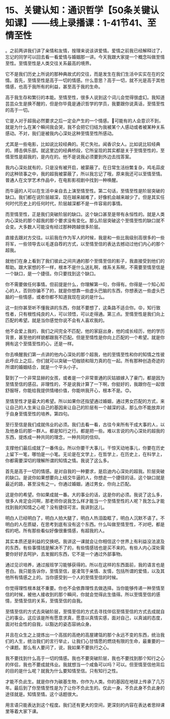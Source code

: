 # 15、关键认知：通识哲学【50条关键认知课】——线上录播课：1-41节41、至情至性

。之前两讲我们讲了亲情和友情，按理来说该讲爱情。爱情之前我已经解释过了，忘记的同学可以回去看一看爱情与婚姻那一讲。今天我跟大家提一个概念叫做至情至性。至情至性是人类交往关系最高的境界。

它不是我们历史上所说的那种典故式的交往，而是发生在我们生活中实实在在的交情。首先，至情至性是高于一切的情感。什么意思？高于一切，就不光是高于其他情感，也高于我所有的利益，甚至高于我的生命。

高于我生存和繁衍的本能。至情至性，很多人说到这个词儿会觉得很虚幻。我知道芸芸众生是换不醒的，但是你毕竟是通识哲学的学员，我要跟你说真话，至情至性的高于一切。

它是人对于超我必然要求之后一定会产生的一个情感。🎼可能有的人会意识不到，就是为什么在某个瞬间我会哭，我不会把它归结为我被某个人感动或者被某种关系感动。不对，我们是被我内心深处这种至情至性所感动。

尤其是一些电影，比如说比较经典的。死亡失社。闻香识女人。比如说比较经典的。搏击俱乐部。就这里边的经典桥段，它所呈现的其实都是关于至情至性的，至情至性是超我的，是内在的。他不是说我必须要到外边去找答案。

我内心深处就有的，只是没有被开启，被蒙蔽了。在日常生活纷繁复杂，鸡毛蒜皮的这种琐事之中，我的超我被蒙蔽了，所以我忘记了哦，原来我还可以至情至情。普通人在文学艺术作品中，在电影影视剧中找到一种唤醒。

而牛逼的人可以在生活中亲自去上演至情至性。第二句话，至情至性是阶层突破的缺口。我们都在说阶层越深，现在越来越难了，好像机会越来越少了。但是其实任何时代历史上的任何时代，阶层越深都不是一件容易的事情。

而至情至性，正是我们突破阶层的缺口。这个缺口甚至是带有永恒性的。就是人类内心深处的那个超我的那个要求没有变化。那么阶层突破这个至情至性的缺口就不会变。大多数人可能没有经过那种跨越很多阶层。

直接去跟对方交往。以前我在作为军人的时候，我是和一些比我级别高很多的一些将军，一些领导去以毛遂自荐的方式，以至情至信的表达去撼动过他们内心的那个超我。

就他们在身上看到了我们彼此之间共通的那个至情至信的影子，我直接受到他们的帮助。跟大家想的不一样，根本不是什么送礼啊，维系关系啊，不需要至情至信是一个缺口，是一个捷径。你只要找到这个缺口。

你不需要做任何事情。但前提是什么，你理解第一句，你得有。你得是一个知心知心的人，否则你骗不了的，就是你想靠一些虚头巴脑的东西，你想表达一些虚头巴脑的一些情感，或者你都不知道我现在说的是什么。

这一刻你甚至听不懂我讲的东西，你就不要想了，这条路不适合你。😡，知行致性者，只有根性纯良的人，可以领悟，可以走得通。第三点。至情至性是我们向上匹配的希望。就是当你感觉你说不会有人喜欢我的。

他不会爱上我的，我们之间完全不匹配，他的家庭出身，他的成长经历，他的学历背景，甚至他的样貌都跟我不匹配。但是至情性是你向上匹配的一个希望。就是你拥有这个至情至性的心，还是一样。

你去唤醒我们第一点讲的他内心深处的那个超我，他的至情至性和你的知情之性彼此呼应上之后，你们就可以突破一切枷锁和阻力真的在一起。所有那种创造奇迹的所谓的婚姻结合，就是一个平头小子。

娶到了一个非常显赫的女孩，或者是一个非常普通的灰姑娘嫁入了豪门，都是因为至情至信的感召。非理性的，不是说我计算了一下啊，你挺好的，我跟你在一起很舒服呀，你能给我提供情绪价值，你能哄我开心，根本不是。😊。

至情至性才是最大的希望。所以如果你还指望通过婚姻，通过男女匹配的方式，来让自己的人生来让自己的基因来让自己的阶层有一个越深的话，那么你不能放弃对于自身至情至性的培养。第四句。

至行至信是我们成就伟业的必须。我们去看一看，古往今来所有干成大事的人，以及他身后的那一群人。都是知行之行。都是把一些。难以言说的内心深处的超我的东西，提炼成一种共同的理念，一种共同的信仰。

支撑他们最后成就了一番伟业。所以你要干大事儿，干惊天动地事儿，你要在历史上留下一笔，哪怕是一小笔。无论是在文学上，在哲学上，在历史上，在科学上，你都需要深切的理解所谓的知情之情。我说了这么多。

首先是高于一切的情感。是对自我的一种要求，是启迪内心深处的超我。阶层突破的缺口。是说你如果想要向上结交牛逼的人，你想走一个捷径的话，这个缺口就是最近的路，甚至没有之一。你通过婚姻，通过男女，你向上匹配。

这是你的希望。你如果成就一番。大的事业的话，这是你的必须。我说了这么多，很多人肯定会问啊，那老师你说我怎么样才能当一个至情至性的人呢？我怎么才能找到我的知情之心呢？没有捷径可言。我讲到这儿。

明白人已经明白了，明白人拍大腿了，明白人热泪盈眶了，明白人沉默不语了。不明白的人在质疑，在思考到底有没有这个东西。什么叫做至情至性，不对吧，都是假的吧。所有那些看似好像很重情感，有超我的人。

其实本质还是利益的交换吧。我讲这一课就会让你相信这个世界上有利益没法波及的东西，有些事情钱是解决不了的，有些情感钱也是买不来的。有些人内心深处需要你好好去呵护，去发掘的东西，它不是一个通过外部事物。

通过见识培养，通过报班学习能够获得的。所以在这样的东西面前，我的语言也是苍白。我只能告诉你，至情至信，是凌驾于亲情、友情，包括所谓的爱情，以及其他所有情感之上的。当你感受到一个人的至情至信的时候。

你觉得理性根本就不重要。你也不会依靠理性去做选择。当你能够传递一种至情至信的时候，被他人接收到的那个瞬间，你就会觉得此生值得。所以至情至信的感情，至情至信的关系，至情至信的自我。

至情至信的方式去突破阶层，至情至信的方式去寻找伴侣至情至信的方式去成就自己的事业。这应该是所有愿意求真，愿意以真情实感，面对自己，以真诚的态度，面对社会性的自我，以豁达的姿态容纳众身。

并且在众生之上提炼出一个高拔的高绝的高屋建瓴的那个永远不变的东西，统治我们的人生，统治我们的言行举止，让我们心甘情愿的燃烧有限的生命，最重要的一个课题。那么有人要问了，说，我如果不要执行之心。

我不要找到什么高于一切的情感。我也不要突破阶层，我也不要找到那个知行之心的伴侣，我也不要成就伟业。我就想当一个咸鱼可以吗？可以。但至情至信他背后的目的是什么呢？就我为什么要知情至信。只有知行之性。

才能不负此生。就是你作为碳基生物，你作为人类。你的基因在地球上传承了几万年。最后到了你至情至性是为了让你不负此生的。仅此一身。不负此身不负此身的途径就是。知情至情。这个话题很大。

用言语只能表达到这个程度。我们还有更大的空间，更深刻的内容在表达者思辩课里等着大家下课。